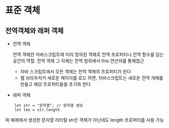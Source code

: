 # 표준 객체
## 전역객체와 래퍼 객체
- 전역 객체

    전역 객체란 자바스크립트에 미리 정의된 객체로 전역 프로퍼티나 전역 함수를 담는 공간의 역할. 전역 객체 그 자체는 전역 범위에서 this 연산자를 통해접근
    - 자바 스크립트에서 모든 객체는 전역 객체의 프로퍼티가 된다
    - 웹 브라우저가 새로운 페이지를 로드 하면, 자바스크립트는 새로운 전역 개체를 만들고   해당 프로퍼티들을 초기화 한다
- 래퍼 객체
```
    let str = "문자열"; // 문자열 생성
    let len = str.length
```
위 예제에서 생성한 문자열 리터럴 str은 객체가 아닌데도 length 프로퍼티를 사용 가능


